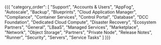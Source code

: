 {{{
  "category_order": [
    "Support",
    "Accounts & Users",
    "AppFog",
    "Autoscale",
    "Backup",
    "Blueprints",
    "Cloud Application Manager",
    "Compliance",
    "Container Services",
    "Control Portal",
    "Database",
    "DCC Foundation",
    "Dedicated Cloud Compute",
    "Disaster Recovery",
    "Ecosystem Partners",
    "General",
    "LBaaS",
    "Managed Services",
    "Marketplace",
    "Network",
    "Object Storage",
    "Partners",
    "Private Node",
    "Release Notes",
    "Runner",
    "Security",
    "Servers",
    "Service Tasks"
  ]
}}}
